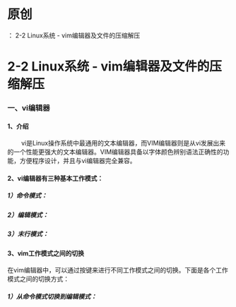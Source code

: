 # 原创
：  2-2 Linux系统 - vim编辑器及文件的压缩解压

# 2-2 Linux系统 - vim编辑器及文件的压缩解压

### 一、vi编辑器

#### 1、介绍

        vi是Linux操作系统中最通用的文本编辑器，而VIM编辑器则是从vi发展出来的一个性能更强大的文本编辑器。VIM编辑器具备以字体颜色辨别语法正确性的功能，方便程序设计，并且与vi编辑器完全兼容。

#### 2、vi编辑器有三种基本工作模式：

##### 1）命令模式：

##### 2）编辑模式：

##### 3）末行模式：

#### 3、ⅵm工作模式之间的切换

在vim编辑器中，可以通过按键来进行不同工作模式之间的切换。下面是各个工作模式之间的切换方式：

##### 1）从命令模式切换到编辑模式：
